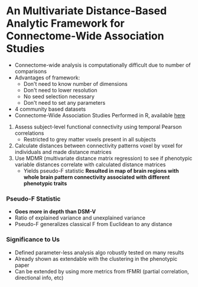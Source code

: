 # An Multivariate Distance-Based Analytic Framework for Connectome-Wide Association Studies

- Connectome-wide analysis is computationally difficult due to number of comparisons
- Advantages of framework:
    - Don't need to know number of dimensions
    - Don't need to lower resolution
    - No seed selection necessary
    - Don't need to set any parameters
- 4 community based datasets
- Connectome-Wide Association Studies Performed in R, available [here](http://connectir.projects.nitrc.org)
1. Assess subject-level functional connectivity using temporal Pearson correlations
    - Restricted to grey matter voxels present in all subjects
2. Calculate distances between connectivity patterns voxel by voxel for individuals and made distance matrices
3. Use MDMR (multivariate distance matrix regression) to see if phenotypic variable distances correlate with calculated distance matrices
    - Yields pseudo-F statistic
**Resulted in map of brain regions with whole brain pattern connectivity associated with different phenotypic traits**

### Pseudo-F Statistic

- **Goes more in depth than DSM-V**
- Ratio of explained variance and unexplained variance
- Pseudo-F generalizes classical F from Euclidean to any distance

### Significance to Us

- Defined parameter-less analysis algo robustly tested on many results
- Already shown as extendable with the clustering in the phenotypic paper
- Can be extended by using more metrics from fFMRI (partial correlation, directional info, etc)
